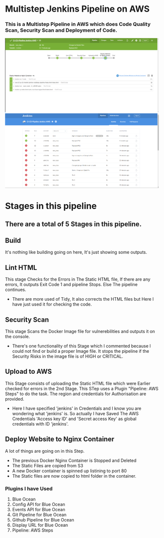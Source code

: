 # Multistep Jenkins Pipeline on AWS

### This is a Multistep Pipeline in AWS which does Code Quality Scan, Security Scan and Deployment of Code.
![Pipeline](successful-pipeline.png)
![Pipeline](pipelines.png)

# Stages in this pipeline
## There are a total of 5 Stages in this pipeline.
## Build
It's nothing like building going on here, It's just showing some outputs.
## Lint HTML
This stage Checks for the Errors in The Static HTML file, If there are any errors, It outputs Exit Code 1 and pipeline Stops. Else The pipeline continues.
* There are more used of Tidy, It also corrects the HTML files but Here I have just used it for checking the code.
## Security Scan
This stage Scans the Docker Image file for vulnerebilities and outputs it on the console.
* There's one functionality of this Stage which I commented because I could not find or build a proper Image file. It stops the pipeline if the Security Risks in the image file is of HIGH or CRITICAL.
## Upload to AWS
This Stage consists of uploading the Static HTML file which were Earlier checked for errors in the 2nd Stage. This STep uses a Plugin "Pipeline: AWS Steps" to do the task.
The region and credentials for Authorisation are provided.
* Here I have specified 'jenkins' in Credentials and I know you are wondering what 'jenkins' is. So actually I have Saved The AWS Credentials 'Access key ID' and 'Secret access Key' as global credentials with ID 'jenkins'.
## Deploy Website to Nginx Container
A lot of things are going on in this Step.
* The previous Docker Nginx Container is Stopped and Deleted
* The Static Files are copied from S3
* A new Docker container is spinned up listining to port 80
* The Static files are now copied to html folder in the container.

### Plugins I have Used
1. Blue Ocean
2. Config API for Blue Ocean
3. Events API for Blue Ocean
4. Git Pipeline for Blue Ocean
5. Github Pipeline for Blue Ocean
6. Display URL for Blue Ocean
7. Pipeline: AWS Steps

